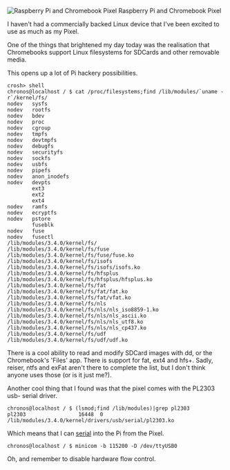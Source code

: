 ![Raspberry Pi and Chromebook
Pixel](http://bencord0.files.wordpress.com/2013/03/13030005.jpg?w=300)
Raspberry Pi and Chromebook Pixel

I haven't had a commercially backed Linux device that I've been excited to use
as much as my Pixel.

One of the things that brightened my day today was the realisation that
Chromebooks support Linux filesystems for SDCards and other removable media.

This opens up a lot of Pi hackery possibilities.

    crosh> shell  
    chronos@localhost / $ cat /proc/filesystems;find /lib/modules/`uname -r`/kernel/fs/  
    nodev   sysfs  
    nodev   rootfs  
    nodev   bdev  
    nodev   proc  
    nodev   cgroup  
    nodev   tmpfs  
    nodev   devtmpfs  
    nodev   debugfs  
    nodev   securityfs  
    nodev   sockfs  
    nodev   usbfs  
    nodev   pipefs  
    nodev   anon_inodefs  
    nodev   devpts  
            ext3  
            ext2  
            ext4  
    nodev   ramfs  
    nodev   ecryptfs  
    nodev   pstore  
            fuseblk  
    nodev   fuse  
    nodev   fusectl  
    /lib/modules/3.4.0/kernel/fs/  
    /lib/modules/3.4.0/kernel/fs/fuse  
    /lib/modules/3.4.0/kernel/fs/fuse/fuse.ko  
    /lib/modules/3.4.0/kernel/fs/isofs  
    /lib/modules/3.4.0/kernel/fs/isofs/isofs.ko  
    /lib/modules/3.4.0/kernel/fs/hfsplus  
    /lib/modules/3.4.0/kernel/fs/hfsplus/hfsplus.ko  
    /lib/modules/3.4.0/kernel/fs/fat  
    /lib/modules/3.4.0/kernel/fs/fat/fat.ko  
    /lib/modules/3.4.0/kernel/fs/fat/vfat.ko  
    /lib/modules/3.4.0/kernel/fs/nls  
    /lib/modules/3.4.0/kernel/fs/nls/nls_iso8859-1.ko  
    /lib/modules/3.4.0/kernel/fs/nls/nls_ascii.ko  
    /lib/modules/3.4.0/kernel/fs/nls/nls_utf8.ko  
    /lib/modules/3.4.0/kernel/fs/nls/nls_cp437.ko  
    /lib/modules/3.4.0/kernel/fs/udf  
    /lib/modules/3.4.0/kernel/fs/udf/udf.ko

  
There is a cool ability to read and modify SDCard images with dd, or the
Chromebook's 'Files' app. There is support for fat, ext4 and hfs+. Sadly,
reiser, ntfs and exFat aren't there to complete the list, but I don't think
anyone uses those (or is it just me?).

Another cool thing that I found was that the pixel comes with the PL2303 usb-
serial driver.  

    chronos@localhost / $ (lsmod;find /lib/modules)|grep pl2303  
    pl2303                 16448  0   
    /lib/modules/3.4.0/kernel/drivers/usb/serial/pl2303.ko

  
Which means that I can [serial](http://www.adafruit.com/products/954) into the
Pi from the Pixel.  

    chronos@localhost / $ minicom -b 115200 -D /dev/ttyUSB0

  
Oh, and remember to disable hardware flow control.